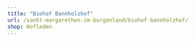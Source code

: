 ```yaml
---
title: "Biohof Bannholzhof"
url: /sankt-margarethen-im-burgenland/biohof-bannholzhof/
shop: Hofladen
---
```

